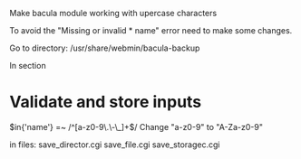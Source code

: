 Make bacula module working with upercase characters

To avoid the "Missing or invalid * name" error need to make some changes.

Go to directory:
/usr/share/webmin/bacula-backup

In section

# Validate and store inputs
$in{'name'} =~ /^[a-z0-9\.\-\_]+$/
Change "a-z0-9" to "A-Za-z0-9"

in files:
save_director.cgi
save_file.cgi
save_storagec.cgi
